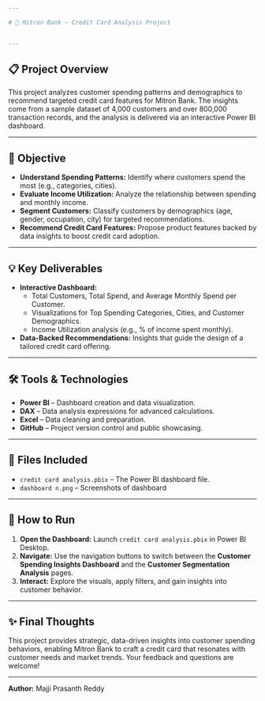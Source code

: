 ```yaml
---

# 🚀 Mitron Bank – Credit Card Analysis Project


---
```


## 📋 Project Overview
This project analyzes customer spending patterns and demographics to recommend targeted credit card features for Mitron Bank. The insights come from a sample dataset of 4,000 customers and over 800,000 transaction records, and the analysis is delivered via an interactive Power BI dashboard.

---

## 🎯 Objective
- **Understand Spending Patterns:** Identify where customers spend the most (e.g., categories, cities).
- **Evaluate Income Utilization:** Analyze the relationship between spending and monthly income.
- **Segment Customers:** Classify customers by demographics (age, gender, occupation, city) for targeted recommendations.
- **Recommend Credit Card Features:** Propose product features backed by data insights to boost credit card adoption.

---

## 💡 Key Deliverables
- **Interactive Dashboard:** 
  - Total Customers, Total Spend, and Average Monthly Spend per Customer.
  - Visualizations for Top Spending Categories, Cities, and Customer Demographics.
  - Income Utilization analysis (e.g., % of income spent monthly).
- **Data-Backed Recommendations:** Insights that guide the design of a tailored credit card offering.

---

## 🛠 Tools & Technologies
- **Power BI** – Dashboard creation and data visualization.
- **DAX** – Data analysis expressions for advanced calculations.
- **Excel** –  Data cleaning and preparation.
- **GitHub** – Project version control and public showcasing.

---

## 📂 Files Included
- `credit card analysis.pbix` – The Power BI dashboard file.
- `dashboard n.png` – Screenshots of dashboard 

---

## 🔗 How to Run
1. **Open the Dashboard:** Launch `credit card analysis.pbix` in Power BI Desktop.
2. **Navigate:** Use the navigation buttons to switch between the **Customer Spending Insights Dashboard** and the **Customer Segmentation Analysis** pages.
3. **Interact:** Explore the visuals, apply filters, and gain insights into customer behavior.

---

## ✨ Final Thoughts
This project provides strategic, data-driven insights into customer spending behaviors, enabling Mitron Bank to craft a credit card that resonates with customer needs and market trends. Your feedback and questions are welcome!

---

**Author:** Majji Prasanth Reddy
